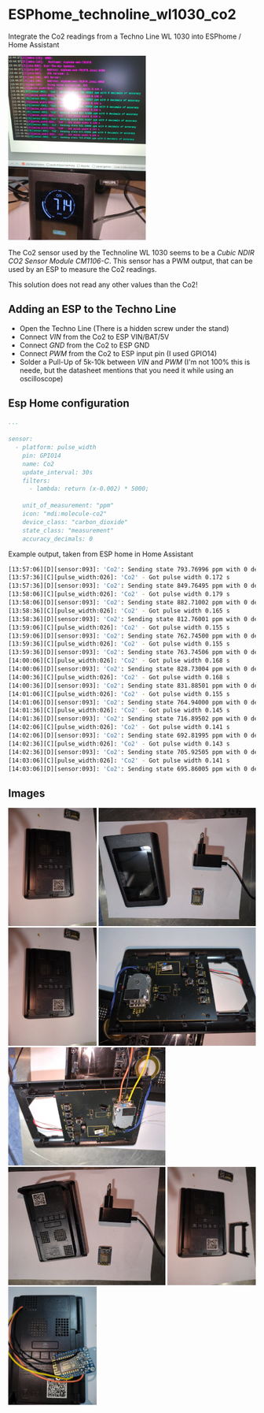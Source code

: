 # ESPhome_technoline_wl1030_co2
Integrate the Co2 readings from a Techno Line WL 1030 into ESPhome / Home Assistant

<img src="/images/IMG_20240324_134845_430.jpg" width="280px">

The Co2 sensor used by the Technoline WL 1030 seems to be a *Cubic NDIR CO2 Sensor Module CM1106-C*. This sensor has a PWM output, that can be used by an ESP to measure the Co2 readings. 

This solution does not read any other values than the Co2!

## Adding an ESP to the Techno Line

- Open the Techno Line (There is a hidden screw under the stand)
- Connect *VIN* from the Co2 to ESP VIN/BAT/5V
- Connect *GND* from the Co2 to ESP GND
- Connect *PWM* from the Co2 to ESP input pin (I used GPIO14)
- Solder a Pull-Up of 5k-10k between *VIN* and *PWM* (I'm not 100% this is neede, but the datasheet mentions that you need it while using an oscilloscope)


## Esp Home configuration


```yaml
...
    
sensor:
  - platform: pulse_width
    pin: GPIO14
    name: Co2
    update_interval: 30s
    filters: 
      - lambda: return (x-0.002) * 5000;

    unit_of_measurement: "ppm"
    icon: "mdi:molecule-co2"
    device_class: "carbon_dioxide"
    state_class: "measurement"
    accuracy_decimals: 0


```

Example output, taken from ESP home in Home Assistant
```bash
[13:57:06][D][sensor:093]: 'Co2': Sending state 793.76996 ppm with 0 decimals of accuracy
[13:57:36][C][pulse_width:026]: 'Co2' - Got pulse width 0.172 s
[13:57:36][D][sensor:093]: 'Co2': Sending state 849.76495 ppm with 0 decimals of accuracy
[13:58:06][C][pulse_width:026]: 'Co2' - Got pulse width 0.179 s
[13:58:06][D][sensor:093]: 'Co2': Sending state 882.71002 ppm with 0 decimals of accuracy
[13:58:36][C][pulse_width:026]: 'Co2' - Got pulse width 0.165 s
[13:58:36][D][sensor:093]: 'Co2': Sending state 812.76001 ppm with 0 decimals of accuracy
[13:59:06][C][pulse_width:026]: 'Co2' - Got pulse width 0.155 s
[13:59:06][D][sensor:093]: 'Co2': Sending state 762.74500 ppm with 0 decimals of accuracy
[13:59:36][C][pulse_width:026]: 'Co2' - Got pulse width 0.155 s
[13:59:36][D][sensor:093]: 'Co2': Sending state 763.74506 ppm with 0 decimals of accuracy
[14:00:06][C][pulse_width:026]: 'Co2' - Got pulse width 0.168 s
[14:00:06][D][sensor:093]: 'Co2': Sending state 828.73004 ppm with 0 decimals of accuracy
[14:00:36][C][pulse_width:026]: 'Co2' - Got pulse width 0.168 s
[14:00:36][D][sensor:093]: 'Co2': Sending state 831.88501 ppm with 0 decimals of accuracy
[14:01:06][C][pulse_width:026]: 'Co2' - Got pulse width 0.155 s
[14:01:06][D][sensor:093]: 'Co2': Sending state 764.94000 ppm with 0 decimals of accuracy
[14:01:36][C][pulse_width:026]: 'Co2' - Got pulse width 0.145 s
[14:01:36][D][sensor:093]: 'Co2': Sending state 716.89502 ppm with 0 decimals of accuracy
[14:02:06][C][pulse_width:026]: 'Co2' - Got pulse width 0.141 s
[14:02:06][D][sensor:093]: 'Co2': Sending state 692.81995 ppm with 0 decimals of accuracy
[14:02:36][C][pulse_width:026]: 'Co2' - Got pulse width 0.143 s
[14:02:36][D][sensor:093]: 'Co2': Sending state 705.92505 ppm with 0 decimals of accuracy
[14:03:06][C][pulse_width:026]: 'Co2' - Got pulse width 0.141 s
[14:03:06][D][sensor:093]: 'Co2': Sending state 695.86005 ppm with 0 decimals of accuracy
```

## Images

<div style="width:640px">
	<img src="/images/IMG_20240324_131228_758.jpg" height="240px">
	<img src="/images/IMG_20240324_130715_167.jpg" height="240px">
	<img src="/images/IMG_20240324_131228_758.jpg" height="240px">
	<img src="/images/IMG_20240324_131304_146.jpg" height="240px">
	<img src="/images/IMG_20240324_132217_328.jpg" height="240px">
	<img src="/images/IMG_20240324_130721_264.jpg" height="240px">
	<img src="/images/IMG_20240324_131232_936.jpg" height="240px">
	<img src="/images/IMG_20240324_133421_561.jpg" height="240px">
	
</div>
